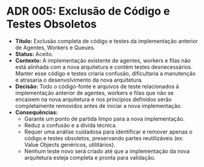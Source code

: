 # ADR 005: Exclusão de Código e Testes Obsoletos

- **Título:** Exclusão completa de código e testes da implementação anterior de Agentes, Workers e Queues.
- **Status:** Aceito.
- **Contexto:** A implementação existente de agentes, workers e filas não está alinhada com a nova arquitetura e contém testes desnecessários. Manter esse código e testes criaria confusão, dificultaria a manutenção e atrasaria o desenvolvimento da nova arquitetura.
- **Decisão:** Todo o código-fonte e arquivos de teste relacionados à implementação anterior de agentes, workers e filas que não se encaixem na nova arquitetura e nos princípios definidos serão completamente removidos antes de iniciar a nova implementação.
- **Consequências:**
  - Garante um ponto de partida limpo para a nova implementação.
  - Reduz a confusão e a dívida técnica.
  - Requer uma análise cuidadosa para identificar e remover apenas o código e testes obsoletos, preservando partes reutilizáveis (ex: Value Objects genéricos, utilitários).
  - Nenhum teste novo será criado até que a implementação da nova arquitetura esteja completa e pronta para validação.

